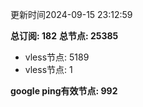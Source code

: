 更新时间2024-09-15 23:12:59

**总订阅: 182**
**总节点: 25385**
- vless节点: 5189
- vless节点: 1

**google ping有效节点: 992**
